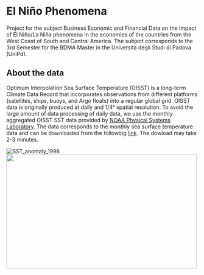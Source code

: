 # El Niño Phenomena
Project for the subject Business Economic and Financial Data on the impact of El Niño/La Niña phenomena in the economies of the countries from the West Coast of 
South and Central America. The subject corresponds to the 3rd Semester for the BDMA Master in the Università degli Studi di Padova (UniPd).

## About the data
Optimum Interpolation Sea Surface Temperature (OISST) is a long-term Climate Data Record that incorporates observations from different platforms (satellites, ships, 
buoys, and Argo floats) into a regular global grid. OISST data is originally produced at daily and 1/4° spatial resolution. To avoid the large amount of data processing 
of daily data, we use the monthly aggregated OISST SST data provided by [NOAA Physical Systems Laboratory](https://psl.noaa.gov). The data corresponds to the monthly 
sea surface temperature data and can be downloaded from the following [link](https://osf.io/6pgc2/download/). The dowload may take 2-3 minutes.


![SST_anomaly_1998](https://github.com/user-attachments/assets/02b88417-7b08-4acc-a27a-6fbf94a63043)
<img src="https://github.com/user-attachments/assets/14d75aba-89d2-4a28-82e7-940a56c0bf73" width="500" height="300" />




